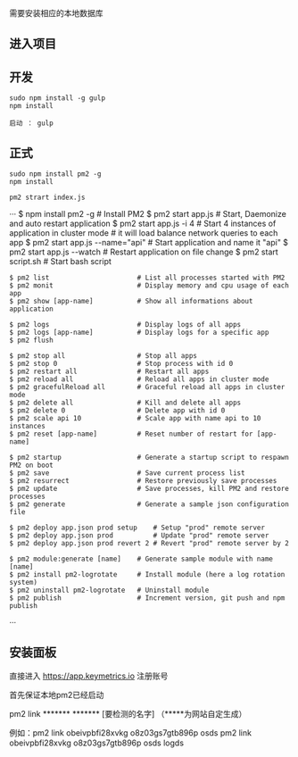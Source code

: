 需要安装相应的本地数据库
## 进入项目
## 开发
    sudo npm install -g gulp
    npm install

    启动 ： gulp

## 正式
    sudo npm install pm2 -g
    npm install

    pm2 strart index.js

···
    $ npm install pm2 -g            # Install PM2
    $ pm2 start app.js              # Start, Daemonize and auto restart application
    $ pm2 start app.js -i 4         # Start 4 instances of application in cluster mode
                                    # it will load balance network queries to each app
    $ pm2 start app.js --name="api" # Start application and name it "api"
    $ pm2 start app.js --watch      # Restart application on file change
    $ pm2 start script.sh           # Start bash script

    $ pm2 list                      # List all processes started with PM2
    $ pm2 monit                     # Display memory and cpu usage of each app
    $ pm2 show [app-name]           # Show all informations about application

    $ pm2 logs                      # Display logs of all apps
    $ pm2 logs [app-name]           # Display logs for a specific app
    $ pm2 flush

    $ pm2 stop all                  # Stop all apps
    $ pm2 stop 0                    # Stop process with id 0
    $ pm2 restart all               # Restart all apps
    $ pm2 reload all                # Reload all apps in cluster mode
    $ pm2 gracefulReload all        # Graceful reload all apps in cluster mode
    $ pm2 delete all                # Kill and delete all apps
    $ pm2 delete 0                  # Delete app with id 0
    $ pm2 scale api 10              # Scale app with name api to 10 instances
    $ pm2 reset [app-name]          # Reset number of restart for [app-name]

    $ pm2 startup                   # Generate a startup script to respawn PM2 on boot
    $ pm2 save                      # Save current process list
    $ pm2 resurrect                 # Restore previously save processes
    $ pm2 update                    # Save processes, kill PM2 and restore processes
    $ pm2 generate                  # Generate a sample json configuration file

    $ pm2 deploy app.json prod setup    # Setup "prod" remote server
    $ pm2 deploy app.json prod          # Update "prod" remote server
    $ pm2 deploy app.json prod revert 2 # Revert "prod" remote server by 2

    $ pm2 module:generate [name]    # Generate sample module with name [name]
    $ pm2 install pm2-logrotate     # Install module (here a log rotation system)
    $ pm2 uninstall pm2-logrotate   # Uninstall module
    $ pm2 publish                   # Increment version, git push and npm publish

···


## 安装面板

   直接进入 https://app.keymetrics.io  注册账号

   首先保证本地pm2已经启动

   pm2 link ******* ******* [要检测的名字] （*****为网站自定生成）

   例如：pm2 link obeivpbfi28xvkg o8z03gs7gtb896p osds
        pm2 link obeivpbfi28xvkg o8z03gs7gtb896p osds logds





